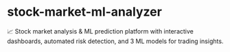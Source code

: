 # stock-market-ml-analyzer
📈 Stock market analysis &amp; ML prediction platform with interactive dashboards, automated risk detection, and 3 ML models for trading insights.
